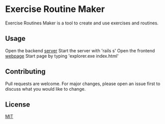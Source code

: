 # Exercise Routine Maker

Exercise Routines Maker is a tool to create and use exercises and routines.

## Usage

Open the backend [server](https://github.com/dbrandt1990/js-exercise-api-backend)
Start the server with 'rails s'
Open the frontend [webpage](https://github.com/dbrandt1990/js-exercise-api-frontend)
Start page by typing 'explorer.exe index.html'

## Contributing

Pull requests are welcome. For major changes, please open an issue first to discuss what you would like to change.

## License
[MIT](https://choosealicense.com/licenses/mit/)
